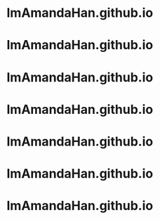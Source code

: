 # ImAmandaHan.github.io
# ImAmandaHan.github.io
# ImAmandaHan.github.io
# ImAmandaHan.github.io
# ImAmandaHan.github.io
# ImAmandaHan.github.io
# ImAmandaHan.github.io
